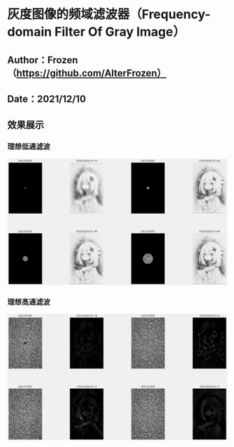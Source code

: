 # 灰度图像的频域滤波器（Frequency-domain Filter Of Gray Image）
## Author：Frozen（https://github.com/AlterFrozen）
## Date：2021/12/10
## 效果展示

### 理想低通滤波

![show](./show_low.png)

### 理想高通滤波

![show](./show_high.png)